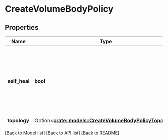 # CreateVolumeBodyPolicy

## Properties

Name | Type | Description | Notes
------------ | ------------- | ------------- | -------------
**self_heal** | **bool** | the server will attempt to heal the volume by itself  the client should not attempt to do the same if this is enabled | 
**topology** | Option<[**crate::models::CreateVolumeBodyPolicyTopology**](CreateVolumeBody_policy_topology.md)> |  | [optional]

[[Back to Model list]](../README.md#documentation-for-models) [[Back to API list]](../README.md#documentation-for-api-endpoints) [[Back to README]](../README.md)


